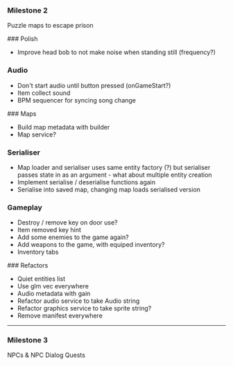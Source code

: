 
### Milestone 2
Puzzle maps to escape prison

### Polish 
* Improve head bob to not make noise when standing still (frequency?)

### Audio
* Don't start audio until button pressed (onGameStart?)
* Item collect sound
* BPM sequencer for syncing song change


### Maps
* Build map metadata with builder
* Map service?

### Serialiser
* Map loader and serialiser uses same entity factory (?) but serialiser passes state in as an argument - what about multiple entity creation
* Implement serialise / deserialise functions again
* Serialise into saved map, changing map loads serialised version

### Gameplay
* Destroy / remove key on door use?
* Item removed key hint
* Add some enemies to the game again?
* Add weapons to the game, with equiped inventory?
* Inventory tabs

### Refactors
* Quiet entities list
* Use glm vec everywhere
* Audio metadata with gain 
* Refactor audio service to take Audio string
* Refactor graphics service to take sprite string?
* Remove manifest everywhere


-------


### Milestone 3 
NPCs & NPC Dialog
Quests


